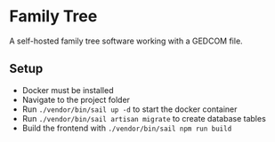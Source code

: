 # Family Tree

A self-hosted family tree software working with a GEDCOM file.

## Setup

- Docker must be installed
- Navigate to the project folder
- Run `./vendor/bin/sail up -d` to start the docker container
- Run `./vendor/bin/sail artisan migrate` to create database tables
- Build the frontend with `./vendor/bin/sail npm run build`
